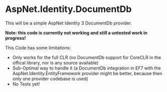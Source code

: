 # AspNet.Identity.DocumentDb

This will be a simple AspNet Identity 3 DocumentDb provider.

**Note: this code is currently not working and still a untested work in progress!**


This Code has some limitations:
- Only works for the full CLR (no DocumentDb support for CoreCLR in the offical library, nor is any source available)
- Sub-Optimal way to handle it (a DocumentDb integration in EF7 with the AspNet.Identity.EntityFramework provider might be better, because then only one provider codebase is used)
- No Tests yet!

